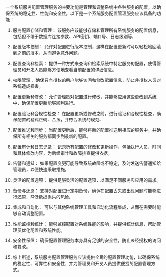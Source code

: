 一个系统服务配置管理服务的主要功能是管理和调整系统中各种服务的配置，以确保系统的稳定性、性能和安全性。以下是一个系统服务配置管理服务应该具备的功能：

1. 服务配置存储和管理： 该服务应该能够存储和管理所有系统服务的配置信息，包括但不限于数据库连接参数、API密钥、端口号、日志级别等。

2. 配置版本控制： 允许对配置进行版本控制，这样在配置更新时可以轻松地回滚到之前的版本，从而避免意外问题。

3. 配置查询和检索： 提供一种方式来查询和检索系统中特定服务的配置，使得管理员和开发人员能够方便地查看当前配置的详细信息。

4. 权限管理： 确保只有授权的用户能够访问和修改配置信息，防止非授权人员对系统造成损害。

5. 配置更新和修改： 允许管理员对配置进行修改，并能够应用这些更改到系统中，确保配置更新能够顺利进行。

6. 配置验证和合规性检查： 在配置更新或修改之前，进行验证和合规性检查，确保配置的格式正确、合法，并符合系统的规范。

7. 配置推送和同步： 当配置更新后，能够将新的配置推送到相应的服务中，并确保所有相关的服务都同步到最新的配置。

8. 配置审计和日志记录： 记录所有配置的修改和更新操作，包括执行人员、时间和具体修改内容，为后续审计和故障排查提供依据。

9. 告警和通知： 如果配置变更可能导致系统故障或不稳定，及时发送告警通知给管理员，以便快速采取措施。

10. 灵活的配置选项： 提供足够灵活的配置选项，以满足不同服务和应用的需求。

11. 备份与还原： 支持对配置进行定期备份，确保在配置丢失或出现问题时能够进行还原，降低数据丢失的风险。

12. 集成和自动化： 可以与其他系统管理工具和自动化流程集成，从而在需要时能够自动调整配置。

13. 性能监控和统计： 能够监控配置对系统性能的影响，并提供统计信息，帮助管理员优化配置和系统性能。

14. 安全性保障： 确保配置管理服务本身具有足够的安全性，防止未经授权的访问和篡改。

15. 综上所述，系统服务配置管理服务应该提供全面的配置管理功能，以确保系统的稳定性、可靠性和安全性，并为管理员和开发人员提供便捷的配置管理方式。
